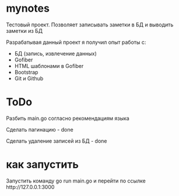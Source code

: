 <h1 class="code-line" data-line-start="0" data-line-end="1"><a id="mynotes_0"></a>mynotes</h1>
<p class="has-line-data" data-line-start="2" data-line-end="3">Тестовый проект. Позволяет записывать заметки в БД и выводить заметки из БД</p>
<p>Разрабатывая данный проект я получил опыт работы с:</p>
<ul>
<li>БД (запись, извлечение данных)</li>
<li>Gofiber</li>
<li>HTML шаблонами в Gofiber</li>
<li>Bootstrap</li>
<li>Git и Github</li>
</ul>
<h1 class="code-line" data-line-start="0" data-line-end="1">ToDo</h1>
<p>Разбить main.go согласно рекомендациям языка</p>
<p>Сделать пагинацию - done</p>
<p>Сделать удаление записей из БД - done</p>
<h1 class="code-line" data-line-start="0" data-line-end="1">как запустить</h1>
<p>Запустить команду go run main.go и перейти по ссылке http://127.0.0.1:3000</p>
